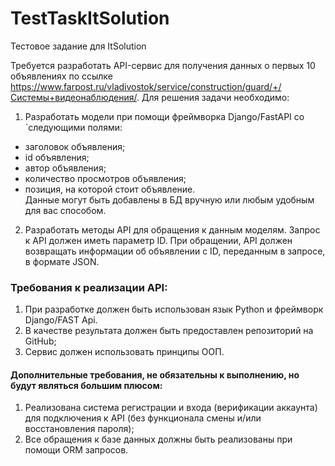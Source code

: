 # TestTaskItSolution
Тестовое задание для ItSolution


Требуется разработать API-сервис для получения данных о первых 10 объявлениях по ссылке https://www.farpost.ru/vladivostok/service/construction/guard/+/Системы+видеонаблюдения/.
Для решения задачи необходимо:
1. Разработать модели при помощи фреймворка Django/FastAPI со `следующими полями:
- заголовок объявления;
- id объявления;
- автор объявления;
- количество просмотров объявления;
- позиция, на которой стоит объявление.\
Данные могут быть добавлены в БД вручную или любым удобным для вас способом.
2. Разработать методы API для обращения к данным моделям. Запрос к API должен иметь параметр ID. При обращении, API должен возвращать информации об объявлении с ID, переданным в запросе, в формате JSON.
### Требования к реализации API:
1. При разработке должен быть использован язык Python и фреймворк Django/FAST Api.
2. В качестве результата должен быть предоставлен репозиторий на GitHub;
3. Сервис должен использовать принципы ООП.
#### Дополнительные требования, не обязательны к выполнению, но будут являться большим плюсом:
1. Реализована система регистрации и входа (верификации аккаунта) для подключения к API (без функционала смены и/или восстановления пароля);
2. Все обращения к базе данных должны быть реализованы при помощи ORM запросов.

